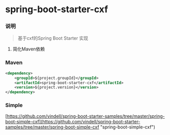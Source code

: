 # spring-boot-starter-cxf


### 说明

 > 基于cxf的Spring Boot Starter 实现

1. 简化Maven依赖

### Maven

``` xml
<dependency>
	<groupId>${project.groupId}</groupId>
	<artifactId>spring-boot-starter-cxf</artifactId>
	<version>${project.version}</version>
</dependency>
```

### Simple

[https://github.com/vindell/spring-boot-starter-samples/tree/master/spring-boot-simple-cxf](https://github.com/vindell/spring-boot-starter-samples/tree/master/spring-boot-simple-cxf "spring-boot-simple-cxf")

